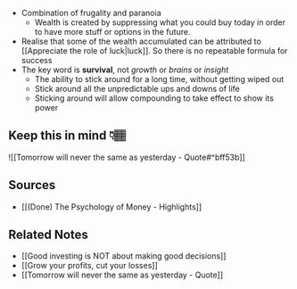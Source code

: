 - Combination of frugality and paranoia
	- Wealth is created by suppressing what you could buy today in order to have more stuff or options in the future.
- Realise that some of the wealth accumulated can be attributed to [[Appreciate the role of luck|luck]]. So there is no repeatable formula for success
- The key word is **survival**, not *growth* or *brains* or *insight*
	- The ability to stick around for a long time, without getting wiped out
	- Stick around all the unpredictable ups and downs of life
	- Sticking around will allow compounding to take effect to show its power

## Keep this in mind 👇🏽

![[Tomorrow will never the same as yesterday - Quote#^bff53b]]

## Sources
- [[(Done) The Psychology of Money - Highlights]]

## Related Notes
- [[Good investing is NOT about making good decisions]]
- [[Grow your profits, cut your losses]]
- [[Tomorrow will never the same as yesterday - Quote]]